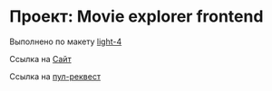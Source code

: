 # Проект: Movie explorer frontend

Выполнено по макету [light-4](https://www.figma.com/file/6FMWkB94wE7KTkcCgUXtnC/light-1?type=design&node-id=1-2798&mode=dev "Ссылка на макет")

Ссылка на [Сайт](https://nibfilm.nomoredomainsicu.ru/ "Сайт на сервере")

Ссылка на [пул-реквест](https://github.com/Nibeeros/movies-explorer-frontend/pull/2 "Ссылка на пул-реквест")